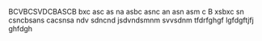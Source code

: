 BCVBCSVDCBASCB
bxc asc as na
asbc asnc an 
asn asm c
B xsbxc sn
csncbsans
cacsnsa
ndv sdncnd
jsdvndsmnm
svvsdnm
tfdrfghgf
lgfdgftjfj
ghfdgh
